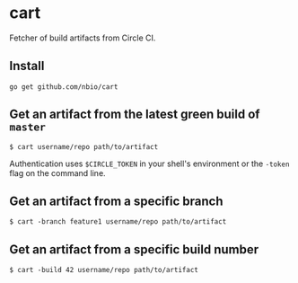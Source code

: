 # cart
Fetcher of build artifacts from Circle CI.

## Install
`go get github.com/nbio/cart`

## Get an artifact from the latest green build of `master`

``` console
$ cart username/repo path/to/artifact
```

Authentication uses `$CIRCLE_TOKEN` in your shell's environment or the `-token` flag on the command line.

## Get an artifact from a specific branch

``` console
$ cart -branch feature1 username/repo path/to/artifact
```

## Get an artifact from a specific build number

``` console
$ cart -build 42 username/repo path/to/artifact
```
